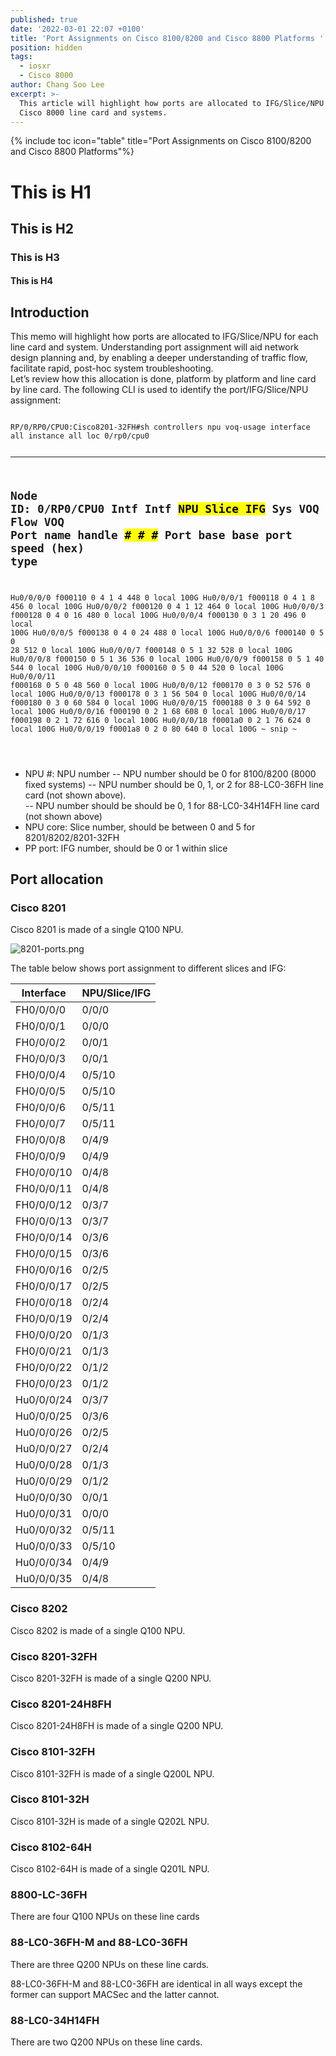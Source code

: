```yaml
---
published: true
date: '2022-03-01 22:07 +0100'
title: 'Port Assignments on Cisco 8100/8200 and Cisco 8800 Platforms '
position: hidden
tags:
  - iosxr
  - Cisco 8000
author: Chang Soo Lee
excerpt: >-
  This article will highlight how ports are allocated to IFG/Slice/NPU for each
  Cisco 8000 line card and systems.
---
```

{% include toc icon="table" title="Port Assignments on Cisco 8100/8200 and Cisco 8800 Platforms"%} 

# This is H1
## This is H2
### This is H3
#### This is H4

## Introduction 

This memo will highlight how ports are allocated to IFG/Slice/NPU for each line card and system. Understanding port assignment will aid network design planning and, by enabling a deeper understanding of traffic flow, facilitate rapid, post-hoc system troubleshooting.  
Let’s review how this allocation is done, platform by platform and line card by line card. The following CLI is used to identify the port/IFG/Slice/NPU assignment: 

<div class="highlighter-rouge">
<pre class="highlight">
<code>
RP/0/RP0/CPU0:Cisco8201-32FH#sh controllers npu voq-usage interface all instance all loc 0/rp0/cpu0

-------------------------------------------------------------------
Node ID: 0/RP0/CPU0
Intf         Intf     <mark>NPU Slice IFG</mark>  Sys   VOQ   Flow   VOQ    Port
name         handle    <mark>#    #    #</mark>   Port  base  base   port   speed
             (hex)                                      type
----------------------------------------------------------------------
Hu0/0/0/0    f000110   0   4    1     4    448      0 local   100G
Hu0/0/0/1    f000118   0   4    1     8    456      0 local   100G
Hu0/0/0/2    f000120   0   4    1    12    464      0 local   100G
Hu0/0/0/3    f000128   0   4    0    16    480      0 local   100G
Hu0/0/0/4    f000130   0   3    1    20    496      0 local   100G
Hu0/0/0/5    f000138   0   4    0    24    488      0 local   100G
Hu0/0/0/6    f000140   0   5    0    28    512      0 local   100G
Hu0/0/0/7    f000148   0   5    1    32    528      0 local   100G
Hu0/0/0/8    f000150   0   5    1    36    536      0 local   100G
Hu0/0/0/9    f000158   0   5    1    40    544      0 local   100G
Hu0/0/0/10   f000160   0   5    0    44    520      0 local   100G
Hu0/0/0/11   f000168   0   5    0    48    560      0 local   100G
Hu0/0/0/12   f000170   0   3    0    52    576      0 local   100G
Hu0/0/0/13   f000178   0   3    1    56    504      0 local   100G
Hu0/0/0/14   f000180   0   3    0    60    584      0 local   100G
Hu0/0/0/15   f000188   0   3    0    64    592      0 local   100G
Hu0/0/0/16   f000190   0   2    1    68    608      0 local   100G
Hu0/0/0/17   f000198   0   2    1    72    616      0 local   100G
Hu0/0/0/18   f0001a0   0   2    1    76    624      0 local   100G
Hu0/0/0/19   f0001a8   0   2    0    80    640      0 local   100G
~ snip ~

</code>
</pre>
</div>


- NPU #: NPU number
-- NPU number should be 0 for 8100/8200 (8000 fixed systems)
-- NPU number should be 0, 1, or 2 for 88-LC0-36FH line card (not shown above).  
-- NPU number should be should be 0, 1 for 88-LC0-34H14FH line card (not shown above)
- NPU core: Slice number, should be between 0 and 5 for 8201/8202/8201-32FH
- PP port: IFG number, should be 0 or 1 within slice

## Port allocation
### Cisco 8201
Cisco 8201 is made of a single Q100 NPU. 

![8201-ports.png]({{site.baseurl}}/images/8201-ports.png)

The table below shows port assignment to different slices and IFG:

| Interface  | NPU/Slice/IFG |
|------------|---------------|
| FH0/0/0/0  | 0/0/0         |
| FH0/0/0/1  | 0/0/0         |
| FH0/0/0/2  | 0/0/1         |
| FH0/0/0/3  | 0/0/1         |
| FH0/0/0/4  | 0/5/10        |
| FH0/0/0/5  | 0/5/10        |
| FH0/0/0/6  | 0/5/11        |
| FH0/0/0/7  | 0/5/11        |
| FH0/0/0/8  | 0/4/9         |
| FH0/0/0/9  | 0/4/9         |
| FH0/0/0/10 | 0/4/8         |
| FH0/0/0/11 | 0/4/8         |
| FH0/0/0/12 | 0/3/7         |
| FH0/0/0/13 | 0/3/7         |
| FH0/0/0/14 | 0/3/6         |
| FH0/0/0/15 | 0/3/6         |
| FH0/0/0/16 | 0/2/5         |
| FH0/0/0/17 | 0/2/5         |
| FH0/0/0/18 | 0/2/4         |
| FH0/0/0/19 | 0/2/4         |
| FH0/0/0/20 | 0/1/3         |
| FH0/0/0/21 | 0/1/3         |
| FH0/0/0/22 | 0/1/2         |
| FH0/0/0/23 | 0/1/2         |
| Hu0/0/0/24 | 0/3/7         |
| Hu0/0/0/25 | 0/3/6         |
| Hu0/0/0/26 | 0/2/5         |
| Hu0/0/0/27 | 0/2/4         |
| Hu0/0/0/28 | 0/1/3         |
| Hu0/0/0/29 | 0/1/2         |
| Hu0/0/0/30 | 0/0/1         |
| Hu0/0/0/31 | 0/0/0         |
| Hu0/0/0/32 | 0/5/11        |
| Hu0/0/0/33 | 0/5/10        |
| Hu0/0/0/34 | 0/4/9         |
| Hu0/0/0/35 | 0/4/8         |

### Cisco 8202
Cisco 8202 is made of a single Q100 NPU. 

### Cisco 8201-32FH
Cisco 8201-32FH is made of a single Q200 NPU.

### Cisco 8201-24H8FH
Cisco 8201-24H8FH is made of a single Q200 NPU. 

### Cisco 8101-32FH
Cisco 8101-32FH is made of a single Q200L NPU. 

### Cisco 8101-32H
Cisco 8101-32H is made of a single Q202L NPU. 

### Cisco 8102-64H
Cisco 8102-64H is made of a single Q201L NPU. 

### 8800-LC-36FH
There are four Q100 NPUs on these line cards 

### 88-LC0-36FH-M and 88-LC0-36FH
There are three Q200 NPUs on these line cards. 

88-LC0-36FH-M and 88-LC0-36FH are identical in all ways except the former can support MACSec and the latter cannot.

### 88-LC0-34H14FH
There are two Q200 NPUs on these line cards.  